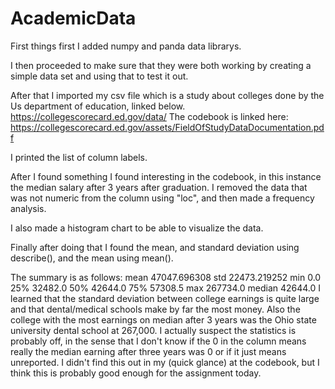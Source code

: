 # AcademicData

First things first I added numpy and panda data librarys.

I then proceeded to make sure that they were both working by creating a simple data set and using that to test it out.

After that I imported my csv file which is a study about colleges done by the Us department of education, linked below.
https://collegescorecard.ed.gov/data/
The codebook is linked here:
https://collegescorecard.ed.gov/assets/FieldOfStudyDataDocumentation.pdf

I printed the list of column labels.

After I found something I found interesting in the codebook, in this instance the median salary after 3 years after graduation.  I removed the data that was not numeric from the column using "loc", and then made a frequency analysis.

I also made a histogram chart to be able to visualize the data.

Finally after doing that I found the mean, and standard deviation using describe(), and the mean using mean().

The summary is as follows:
mean      47047.696308
std       22473.219252
min           0.0
25%       32482.0
50%       42644.0
75%       57308.5
max      267734.0
median    42644.0
I learned that the standard deviation between college earnings is quite large and that dental/medical schools make by far the most money. Also the college with the most earnings on median after 3 years was the Ohio state university dental school at 267,000.  I actually suspect the statistics is probably off, in the sense that I don't know if the 0 in the column means really the median earning after three years was 0 or if it just means unreported. I didn't find this out in my (quick glance) at the codebook, but I think this is probably good enough for the assignment today.
